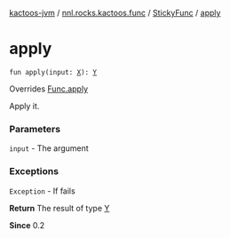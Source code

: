 [kactoos-jvm](../../index.md) / [nnl.rocks.kactoos.func](../index.md) / [StickyFunc](index.md) / [apply](./apply.md)

# apply

`fun apply(input: `[`X`](index.md#X)`): `[`Y`](index.md#Y)

Overrides [Func.apply](../../nnl.rocks.kactoos/-func/apply.md)

Apply it.

### Parameters

`input` - The argument

### Exceptions

`Exception` - If fails

**Return**
The result of type [Y](index.md#Y)

**Since**
0.2

